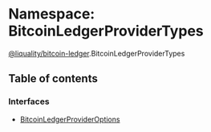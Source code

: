 # Namespace: BitcoinLedgerProviderTypes

[@liquality/bitcoin-ledger](../wiki/@liquality.bitcoin-ledger).BitcoinLedgerProviderTypes

## Table of contents

### Interfaces

- [BitcoinLedgerProviderOptions](../wiki/@liquality.bitcoin-ledger.BitcoinLedgerProviderTypes.BitcoinLedgerProviderOptions)
